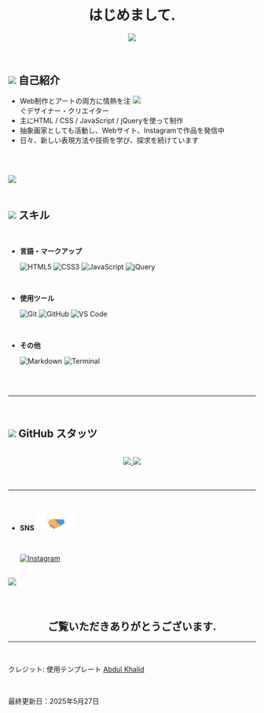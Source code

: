 <h1 align="center">はじめまして.<!--<img src="https://media.giphy.com/media/hvRJCLFzcasrR4ia7z/giphy.gif" width="35">--></h1>

<p align="center">
  <a href="https://github.com/DenverCoder1/readme-typing-svg">
    <img src="https://readme-typing-svg.herokuapp.com?font=游ゴシック&color=89CFF0&size=25&center=true&vCenter=true&width=600&height=100&lines=AbstractArtist;習得言語HTML/CSS/JavaScript/jQuery;表現することで心をつなぐ;Webサイト、Instagramで作品公開中"></a>
</p>

<br>

## <picture><img src="https://github.com/0xAbdulKhalid/" width="50px"></picture> **自己紹介**

<picture>
  <img align="right" src="https://github.com/" width="250px">
</picture>

* Web制作とアートの両方に情熱を注ぐデザイナー・クリエイター
* 主にHTML / CSS / JavaScript / jQueryを使って制作
* 抽象画家としても活動し、Webサイト、Instagramで作品を発信中
* 日々、新しい表現方法や技術を学び、探求を続けています

<br><br>

<img src="https://user-images.githubusercontent.com/73097560/115834477-dbab4500-a447-11eb-908a-139a6edaec5c.gif"><br><br>

## <img src="https://media2.giphy.com/media/QssGEmpkyEOhBCb7e1/giphy.gif" width="25"> <b>スキル</b>

<br>

<p align="center">

* **言語・マークアップ**

  ![HTML5](https://img.shields.io/badge/HTML5-%23E34F26.svg?style=for-the-badge\&logo=html5\&logoColor=white)
  ![CSS3](https://img.shields.io/badge/CSS3-%231572B6.svg?style=for-the-badge\&logo=css3\&logoColor=white)
  ![JavaScript](https://img.shields.io/badge/JavaScript-%23F7DF1E.svg?style=for-the-badge\&logo=javascript\&logoColor=black)
  ![jQuery](https://img.shields.io/badge/jQuery-%230769AD.svg?style=for-the-badge\&logo=jquery\&logoColor=white)

<br>

* **使用ツール**

  ![Git](https://img.shields.io/badge/Git-%23F05033.svg?style=for-the-badge\&logo=git\&logoColor=white)
  ![GitHub](https://img.shields.io/badge/GitHub-%23121011.svg?style=for-the-badge\&logo=github\&logoColor=white)
  ![VS Code](https://img.shields.io/badge/VS%20Code-0078d7.svg?style=for-the-badge\&logo=visual-studio-code\&logoColor=white)

<br>

* **その他**

  ![Markdown](https://img.shields.io/badge/Markdown-%23000000.svg?style=for-the-badge\&logo=markdown\&logoColor=white)
  ![Terminal](https://img.shields.io/badge/Terminal-%23054020?style=for-the-badge\&logo=gnu-bash\&logoColor=white)

</p>

<br>
<br>

---

<br>

## <img src="https://media.giphy.com/media/iY8CRBdQXODJSCERIr/giphy.gif" width="35"><b> GitHub スタッツ </b>

<br>

<div align="center">
<a href="https://github.com/mizukioyama">
  <img src="https://github-readme-stats.vercel.app/api?username=mizukioyama&include_all_commits=true&count_private=true&show_icons=true&line_height=20&title_color=89CFF0&icon_color=00BFFF&text_color=D3D3D3&bg_color=0,000000,130F40" width="450"/>
  <img src="https://github-readme-stats.vercel.app/api/top-langs?username=mizukioyama&show_icons=true&locale=ja&layout=compact&line_height=20&title_color=89CFF0&icon_color=00BFFF&text_color=D3D3D3&bg_color=0,000000,130F40" width="375"/>
</a>
</div>

<br>
<br>

---

<br>

* <b>SNS</b> <img src="https://github.com/0xAbdulKhalid/0xAbdulKhalid/raw/main/assets/mdImages/handshake.gif" width="80">

<br>
<div align="left">

<ul>


<a href="https://www.instagram.com/1998_m.oyama/" target="_blank">
<img src="https://img.shields.io/badge/Instagram-%23E1306C.svg?style=for-the-badge&logo=instagram&logoColor=white" alt="Instagram" />
</a>


</ul>

</div>

<br>
<img src="https://user-images.githubusercontent.com/73097560/115834477-dbab4500-a447-11eb-908a-139a6edaec5c.gif">
<br>
<br>
<br>

<div align="center">

## <b>ご覧いただきありがとうございます.</b>

</div>

---

<br>

クレジット: 使用テンプレート [Abdul Khalid](https://github.com/0xabdulkhalid)

<br>

最終更新日：2025年5月27日

